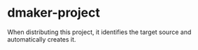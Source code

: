 # dmaker-project
When distributing this project, it identifies the target source and automatically creates it.
